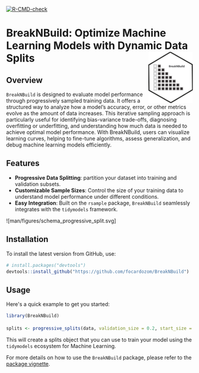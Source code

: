<!-- badges: start -->
[![R-CMD-check](https://github.com/focardozom/BreakNBuild/actions/workflows/R-CMD-check.yaml/badge.svg)](https://github.com/focardozom/BreakNBuild/actions/workflows/R-CMD-check.yaml)
<!-- badges: end -->


# BreakNBuild: Optimize Machine Learning Models with Dynamic Data Splits <a href="https://focardozom.github.io/DocumentData/"><img src="man/figures/logo.png" align="right" height="138" alt="DocumentData website" /></a>

## Overview
`BreakNBuild` is designed to evaluate model performance through progressively sampled training data. It offers a structured way to analyze how a model’s accuracy, error, or other metrics evolve as the amount of data increases. This iterative sampling approach is particularly useful for identifying bias-variance trade-offs, diagnosing overfitting or underfitting, and understanding how much data is needed to achieve optimal model performance. With BreakNBuild, users can visualize learning curves, helping to fine-tune algorithms, assess generalization, and debug machine learning models efficiently.

## Features
- **Progressive Data Splitting**: partition your dataset into training and validation subsets.
- **Customizable Sample Sizes**: Control the size of your training data to understand model performance under different conditions.
- **Easy Integration**: Built on the `rsample` package, `BreakNBuild` seamlessly integrates with the `tidymodels` framework.

![man/figures/schema_progressive_split.svg]

## Installation
To install the latest version from GitHub, use:

```r
# install.packages("devtools")
devtools::install_github("https://github.com/focardozom/BreakNBuild")
```

## Usage

Here's a quick example to get you started:

```r
library(BreakNBuild)

splits <- progressive_splits(data, validation_size = 0.2, start_size = 10)

```

This will create a splits object that you can use to train your model using the `tidymodels` ecosystem for Machine Learning. 

For more details on how to use the `BreakNBuild` package, please refer to the [package vignette](https://focardozom.github.io/BreakNBuild/articles/BreakNBuild.html).